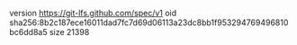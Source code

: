 version https://git-lfs.github.com/spec/v1
oid sha256:8b2c187ece16011dad7fc7d69d06113a23dc8bb1f953294769496810bc6dd8a5
size 21398
